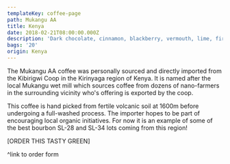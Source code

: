 ```yaml
---
templateKey: coffee-page
path: Mukangu AA
title: Kenya
date: 2018-02-21T08:00:00.000Z
description: 'Dark chocolate, cinnamon, blackberry, vermouth, lime, firm body.'
bags: '20'
origin: Kenya
---
```

The Mukangu AA coffee was personally sourced and directly imported from the Kibirigwi Coop in the Kirinyaga region of Kenya. It is named after the local Mukangu wet mill which sources coffee from dozens of nano-farmers in the surrounding vicinity who's offering is exported by the coop.

This coffee is hand picked from fertile volcanic soil at 1600m before undergoing a full-washed process. The importer hopes to be part of encouraging local organic initiatives. For now it is an example of some of the best bourbon SL-28 and SL-34 lots coming from this region!

\[ORDER THIS TASTY GREEN]

^link to order form
